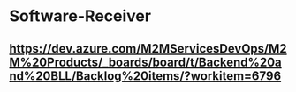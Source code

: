# Software-Receiver
## https://dev.azure.com/M2MServicesDevOps/M2M%20Products/_boards/board/t/Backend%20and%20BLL/Backlog%20items/?workitem=6796